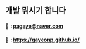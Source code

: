 ## 개발 뭐시기 합니다 

#### 📧 : pagaye@naver.com
#### 📝 : https://gayeonp.github.io/
<!--
<details>
<summary>TMI</summary>
<div markdown="1">

</div>
</details>
-->
<!--
**gayeonP/gayeonP** is a ✨ _special_ ✨ repository because its `README.md` (this file) appears on your GitHub profile.

Here are some ideas to get you started:

- 🔭 I’m currently working on ...
- 🌱 I’m currently learning ...
- 👯 I’m looking to collaborate on ...
- 🤔 I’m looking for help with ...
- 💬 Ask me about ...
- 📫 How to reach me: ...
- 😄 Pronouns: ...
- ⚡ Fun fact: ...
-->
